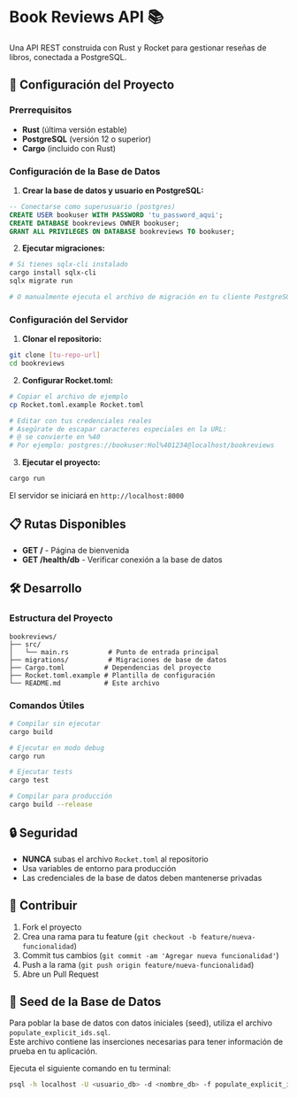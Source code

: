 # Book Reviews API 📚

Una API REST construida con Rust y Rocket para gestionar reseñas de libros, conectada a PostgreSQL.

## 🚀 Configuración del Proyecto

### Prerrequisitos

- **Rust** (última versión estable)
- **PostgreSQL** (versión 12 o superior)
- **Cargo** (incluido con Rust)

### Configuración de la Base de Datos

1. **Crear la base de datos y usuario en PostgreSQL:**

```sql
-- Conectarse como superusuario (postgres)
CREATE USER bookuser WITH PASSWORD 'tu_password_aqui';
CREATE DATABASE bookreviews OWNER bookuser;
GRANT ALL PRIVILEGES ON DATABASE bookreviews TO bookuser;
```

2. **Ejecutar migraciones:**

```bash
# Si tienes sqlx-cli instalado
cargo install sqlx-cli
sqlx migrate run

# O manualmente ejecuta el archivo de migración en tu cliente PostgreSQL
```

### Configuración del Servidor

1. **Clonar el repositorio:**

```bash
git clone [tu-repo-url]
cd bookreviews
```

2. **Configurar Rocket.toml:**

```bash
# Copiar el archivo de ejemplo
cp Rocket.toml.example Rocket.toml

# Editar con tus credenciales reales
# Asegúrate de escapar caracteres especiales en la URL:
# @ se convierte en %40
# Por ejemplo: postgres://bookuser:Hol%401234@localhost/bookreviews
```

3. **Ejecutar el proyecto:**

```bash
cargo run
```

El servidor se iniciará en `http://localhost:8000`

## 📋 Rutas Disponibles

- **GET /** - Página de bienvenida
- **GET /health/db** - Verificar conexión a la base de datos

## 🛠️ Desarrollo

### Estructura del Proyecto

```
bookreviews/
├── src/
│   └── main.rs          # Punto de entrada principal
├── migrations/          # Migraciones de base de datos
├── Cargo.toml          # Dependencias del proyecto
├── Rocket.toml.example # Plantilla de configuración
└── README.md           # Este archivo
```

### Comandos Útiles

```bash
# Compilar sin ejecutar
cargo build

# Ejecutar en modo debug
cargo run

# Ejecutar tests
cargo test

# Compilar para producción
cargo build --release
```

## 🔒 Seguridad

- **NUNCA** subas el archivo `Rocket.toml` al repositorio
- Usa variables de entorno para producción
- Las credenciales de la base de datos deben mantenerse privadas

## 🤝 Contribuir

1. Fork el proyecto
2. Crea una rama para tu feature (`git checkout -b feature/nueva-funcionalidad`)
3. Commit tus cambios (`git commit -am 'Agregar nueva funcionalidad'`)
4. Push a la rama (`git push origin feature/nueva-funcionalidad`)
5. Abre un Pull Request

## 🌱 Seed de la Base de Datos

Para poblar la base de datos con datos iniciales (seed), utiliza el archivo `populate_explicit_ids.sql`.  
Este archivo contiene las inserciones necesarias para tener información de prueba en tu aplicación.

Ejecuta el siguiente comando en tu terminal:

```bash
psql -h localhost -U <usuario_db> -d <nombre_db> -f populate_explicit_ids.sql
